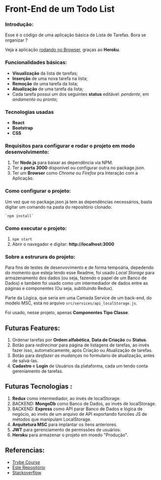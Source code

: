 # Front-End de um Todo List


### Introdução:

Esse é o código de uma aplicação básica de Lista de Tarefas.
Bora se organizar ?

Veja a aplicação [rodando no Browser](https://becauro-todo-list.herokuapp.com/), graças ao **Heroku**.

### Funcionalidades básicas:

* **Visualização** da lista de tarefas;
* **Inserção** de uma nova tarefa na lista;
* **Remoção** de uma tarefa da lista;
* **Atualização** de uma tarefa da lista;
* Cada tarefa possui um dos seguintes **status** editável: _pendente_, em _andamento_ ou _pronto_;

### Tecnologias usadas

* **React** 
* **Bootstrap**
* **CSS**

### Requisitos para configurar e rodar o projeto em modo desenvolvimento:

1. Ter **Node.js** para baixar as dependência via NPM.
2. Ter a **porta 3000** disponível ou configurar outra no package.json.
3. Ter um **Browser** como _Chrome_ ou _Firefox_ pra Interação com a Aplicação.

### Como configurar o projeto:

Um vez que no package.json já tem as dependências necessários, basta digitar um comando na pasta do repositório clonado:

    `npm install`

### Como executar o projeto:

1. `npm start`
2. Abrir o navegador e digitar: **http://localhost:3000**

### Sobre a estrurura do projeto:

Para fins de testes de desenvovimento e de forma tempoária, depedendo do momento que esteja lendo esse Readme, foi usado _Local Storage_ para armazenamento dos dados (ou seja, fazendo o papel de um Banco de Dados) e também foi usado como um intermediador de dados entre as páginas e componentes (Ou seja, subtituindo Redux).

Parte da Lógica, que seria em uma Camada Service de um back-end, do modelo MSC, está no arquivo `src/services/api_localStorage.js`.

Foi usado, nesse projeto, apenas **Componentes Tipo Classe**.


## Futuras Features:

1. Ordenar tarefas por **Ordem alfabética**, **Data de Criação** ou **Status**.
2. Botão para _redirecinar_ para página de listagens de tarefas, ao invés fazer isso, automaticamente, após Criação ou Atualização de tarefas.
3. Botão para _desfazer as mudanças_ no formulario de atualização, antes de salvá-las.
4. **Cadastro** e **Login** de Usuários da plataforma, cada um tendo conta gereniamento de tarefas.

## Futuras Tecnologias :

1. **Redux** como intermediador, ao invés de localStorage.
2. BACKEND: **MongoDb** como Banco de Dados, ao invés de localStorage.
3. BACKEND: **Express** como API parar Banco de Dados e lógica de negócio, ao invés de um arquivo de API exportando funcões JS de métodos que manipulam LocalStorage. 
5. **Arquitetura MSC** para implantar os itens anteriores.
6. **JWT** para gerenciamento de permissões de usuários.
7. **Heroku** para armazenar o projeto em moedo "Produção".


## Referencias:

* [Trybe Course](https://www.betrybe.com/)
* [Este Repositório](https://github.com/satansdeer/mern-crud)
* [Stackoverflow](https://stackoverflow.com/)
